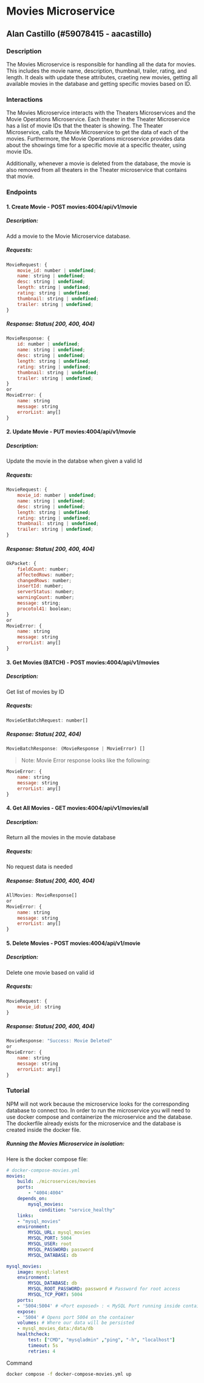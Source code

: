 # Movies Microservice
## Alan Castillo (#59078415 - aacastillo)

### Description
The Movies Microservice is responsible for handling all the data for movies. This includes the movie name, description, thumbnail, trailer, rating, and length. It deals with update these attributes, craeting new movies, getting all available movies in the database and getting specific movies based on ID.

### Interactions
The Movies Microservice interacts with the Theaters Microservices and the Movie Operations Microservice. Each theater in the Theater Microservice has a list of movie IDs that the theater is showing. The Theater Microservice, calls the Movie Microservice to get the data of each of the movies. Furthermore, the Movie Operations microservice provides data about the showings time for a specific movie at a specific theater, using movie IDs.

Additionally, whenever a movie is deleted from the database, the movie is also removed from all theaters in the Theater microservice that contains that movie.

### Endpoints
#### 1. Create Movie - POST movies:4004/api/v1/movie
##### Description: 
Add a movie to the Movie Microservice database.
##### Requests:
```js
MovieRequest: {
	movie_id: number | undefined;  
	name: string | undefined;  
	desc: string | undefined;  
	length: string | undefined;  
	rating: string | undefined;  
	thumbnail: string | undefined;  
	trailer: string | undefined;
}
```

##### Response: Status( 200, 400, 404)
```js
MovieResponse: {
	id: number | undefined;
	name: string | undefined;
	desc: string | undefined;
	length: string | undefined;
	rating: string | undefined;
	thumbnail: string | undefined;
	trailer: string | undefined;
}
or
MovieError: {
	name: string
	message: string
	errorList: any[]
}
```

#### 2. Update Movie - PUT movies:4004/api/v1/movie
##### Description: 
Update the movie in the databse when given a valid Id

##### Requests:
```js
MovieRequest: {
	movie_id: number | undefined;  
	name: string | undefined;  
	desc: string | undefined;  
	length: string | undefined;  
	rating: string | undefined;  
	thumbnail: string | undefined;  
	trailer: string | undefined;
}
```

##### Response: Status( 200, 400, 404)
```js
OkPacket: {
	fieldCount: number;
	affectedRows: number;
	changedRows: number;
	insertId: number;
	serverStatus: number;
	warningCount: number;
	message: string;
	procotol41: boolean;
}
or
MovieError: {
	name: string
	message: string
	errorList: any[]
}
```

#### 3. Get Movies (BATCH) - POST movies:4004/api/v1/movies
##### Description: 
Get list of movies by ID

##### Requests:
```js
MovieGetBatchRequest: number[]
```

##### Response: Status( 202, 404)
```js
MovieBatchResponse: (MovieResponse | MovieError) []
```

> Note: Movie Error response looks like the following:
```js
MovieError: {
	name: string
	message: string
	errorList: any[]
}
```

#### 4. Get All Movies - GET movies:4004/api/v1/movies/all
##### Description: 
Return all the movies in the movie database

##### Requests:
No request data is needed

##### Response: Status( 200, 400, 404)
```js
AllMovies: MovieResponse[]
or
MovieError: {
	name: string
	message: string
	errorList: any[]
}
```

#### 5. Delete Movies - POST movies:4004/api/v1/movie
##### Description:
Delete one movie based on valid id

##### Requests:
```js
MovieRequest: {
	movie_id: string
}
```

##### Response: Status( 200, 400, 404)
```js
MovieResponse: "Success: Movie Deleted"
or
MovieError: {
	name: string
	message: string
	errorList: any[]
}
```

### Tutorial
NPM will not work because the microservice looks for the corresponding database to connect too. In order to run the microservice you will need to use docker compose and containerize the microservice and the database. The dockerfile already exists for the microservice and the database is created inside the docker file.

##### Running the Movies Microservice in isolation:
Here is the docker compose file:
```yml
# docker-compose-movies.yml
movies:
	build: ./microservices/movies
	ports:
		- "4004:4004"
	depends_on:
		mysql_movies:
			condition: "service_healthy"
	links:
	- "mysql_movies"
	environment:
		MYSQL_URL: mysql_movies
		MYSQL_PORT: 5004
		MYSQL_USER: root
		MYSQL_PASSWORD: password
		MYSQL_DATABASE: db

mysql_movies:
	image: mysql:latest
	environment:
		MYSQL_DATABASE: db
		MYSQL_ROOT_PASSWORD: password # Password for root access
		MYSQL_TCP_PORT: 5004
	ports:
	- '5004:5004' # <Port exposed> : < MySQL Port running inside container>
	expose:
	- '5004' # Opens port 5004 on the container
	volumes: # Where our data will be persisted
	- mysql_movies_data:/data/db
	healthcheck:
		test: ["CMD", "mysqladmin" ,"ping", "-h", "localhost"]
		timeout: 5s
		retries: 4
```

Command
```bash
docker compose -f docker-compose-movies.yml up
```